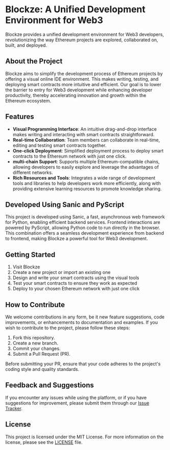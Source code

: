 # Blockze: A Unified Development Environment for Web3
Blockze provides a unified development environment for Web3 developers, revolutionizing the way Ethereum projects are explored, collaborated on, built, and deployed.


## About the Project
Blockze aims to simplify the development process of Ethereum projects by offering a visual online IDE environment. This makes writing, testing, and deploying smart contracts more intuitive and efficient. Our goal is to lower the barrier to entry for Web3 development while enhancing developer productivity, thereby accelerating innovation and growth within the Ethereum ecosystem.


## Features
- **Visual Programming Interface**: An intuitive drag-and-drop interface makes writing and interacting with smart contracts straightforward.
- **Real-time Collaboration**: Team members can collaborate in real-time, editing and testing smart contracts together.
- **One-click Deployment**: Simplified deployment process to deploy smart contracts to the Ethereum network with just one click.
- **multi-chain Support**: Supports multiple Ethereum-compatible chains, allowing developers to easily explore and leverage the advantages of different networks.
- **Rich Resources and Tools**: Integrates a wide range of development tools and libraries to help developers work more efficiently, along with providing extensive learning resources to promote knowledge sharing.


## Developed Using Sanic and PyScript
This project is developed using Sanic, a fast, asynchronous web framework for Python, enabling efficient backend services. Frontend interactions are powered by PyScript, allowing Python code to run directly in the browser. This combination offers a seamless development experience from backend to frontend, making Blockze a powerful tool for Web3 development.


## Getting Started
1. Visit Blockze
2. Create a new project or import an existing one
3. Design and write your smart contracts using the visual tools
4. Test your smart contracts to ensure they work as expected
5. Deploy to your chosen Ethereum network with just one click


## How to Contribute
We welcome contributions in any form, be it new feature suggestions, code improvements, or enhancements to documentation and examples. If you wish to contribute to the project, please follow these steps:

1. Fork this repository.
2. Create a new branch.
3. Commit your changes.
4. Submit a Pull Request (PR).

Before submitting your PR, ensure that your code adheres to the project's coding style and quality standards.


## Feedback and Suggestions
If you encounter any issues while using the platform, or if you have suggestions for improvement, please submit them through our [Issue Tracker](https://github.com/0x0077/hello-evm/issues).


## License
This project is licensed under the MIT License. For more information on the license, please see the [LICENSE](./LICENSE) file.